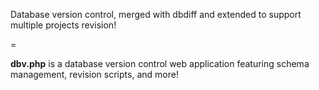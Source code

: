 Database version control, merged with dbdiff and extended to support multiple projects revision!


=

**dbv.php** is a database version control web application featuring schema management, revision scripts, and more!
